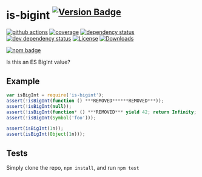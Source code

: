 # is-bigint <sup>[![Version Badge][2]][1]</sup>

[![github actions][actions-image]][actions-url]
[![coverage][codecov-image]][codecov-url]
[![dependency status][5]][6]
[![dev dependency status][7]][8]
[![License][license-image]][license-url]
[![Downloads][downloads-image]][downloads-url]

[![npm badge][11]][1]

Is this an ES BigInt value?

## Example

```js
var isBigInt = require('is-bigint');
assert(!isBigInt(function () ***REMOVED******REMOVED***));
assert(!isBigInt(null));
assert(!isBigInt(function* () ***REMOVED*** yield 42; return Infinity; ***REMOVED***);
assert(!isBigInt(Symbol('foo')));

assert(isBigInt(1n));
assert(isBigInt(Object(1n)));
```

## Tests
Simply clone the repo, `npm install`, and run `npm test`

[1]: https://npmjs.org/package/is-bigint
[2]: https://versionbadg.es/inspect-js/is-bigint.svg
[5]: https://david-dm.org/inspect-js/is-bigint.svg
[6]: https://david-dm.org/inspect-js/is-bigint
[7]: https://david-dm.org/inspect-js/is-bigint/dev-status.svg
[8]: https://david-dm.org/inspect-js/is-bigint#info=devDependencies
[11]: https://nodei.co/npm/is-bigint.png?downloads=true&stars=true
[license-image]: https://img.shields.io/npm/l/is-bigint.svg
[license-url]: LICENSE
[downloads-image]: https://img.shields.io/npm/dm/is-bigint.svg
[downloads-url]: https://npm-stat.com/charts.html?package=is-bigint
[codecov-image]: https://codecov.io/gh/inspect-js/is-bigint/branch/main/graphs/badge.svg
[codecov-url]: https://app.codecov.io/gh/inspect-js/is-bigint/
[actions-image]: https://img.shields.io/endpoint?url=https://github-actions-badge-u3jn4tfpocch.runkit.sh/inspect-js/is-bigint
[actions-url]: https://github.com/inspect-js/is-bigint/actions
